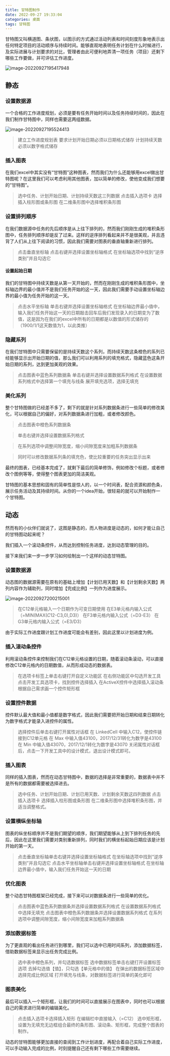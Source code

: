 ```yaml
---
title: 甘特图制作
date: 2022-09-27 19:33:04
categories: 桌面
tags: 甘特图
---
```


甘特图又叫横道图、条状图，以图示的方式通过活动列表和时间刻度形象地表示出任何特定项目的活动顺序与持续时间。能够直观地表明任务计划在什么时候进行，及实际进展与计划要求的对比，管理者由此可便利地弄清一项任务（项目）还剩下哪些工作要做，并可评估工作进度。

<!--more-->

![image-20220927195417948](甘特图制作/image-20220927195417948.png)

## 静态

### 设置数据源

一个合格的工作进度规划，必须是要有任务开始时间以及任务持续时间的，因此在我们制作甘特图中，同样也需要这两组数据。

![image-20220927195524413](甘特图制作/image-20220927195524413.png)

>建立工作进度规划表
>要求计划开始日期必须以日期格式储存
>计划持续天数必须以数字格式储存

### 插入图表

在我们excel中其实没有“甘特图”这种图表，然而我们为什么还能够用excel做出甘特图呢？在这里我们可以考虑利用其他图表，加以简单的修改，使他变成我们想要的“甘特图”。

> 选中任务、计划开始日期、计划持续天数这三列数据
> 点击插入选项卡
> 选择插入柱形图或条形图
> 在二维条形图中选择堆积条形图

### 设置排列顺序

在我们数据源中任务的先后顺序是从上往下排列的，然而我们刚刚生成的堆积条形图中，任务排列顺序却是反了过来。这样的逆序排列看起来并不是很美观，并且违背了人们从上往下阅读的习惯，因此我们需要对图表的垂直轴重新进行排列。

> 点击垂直坐标轴
> 点击右键并选择设置坐标轴格式
> 在坐标轴选项中找到“逆序类别”并且勾选它

#### 设置起始日期

我们的甘特图中持续天数是从第一天开始的，然而在刚刚生成的堆积条形图中，坐标轴边界的最小值并不是我们任务开始的这一天，因此我们需要手动设置坐标轴边界的最小值为任务开始的这一天。

> 点击水平坐标轴
> 单击右键并选择设置坐标轴格式
> 在坐标轴边界最小值中，输入我们任务开始这一天的日期敲击回车后我们发现录入的日期变为了数值，这是因为在我们的excel中所有的日期都是以数值的形式储存的（1900/1/1这天数值为1，以此类推）

### 隐藏系列

在我们甘特图中只需要保留的是持续天数这个系列，而持续天数这条橙色的系列已经能够显示出开始日期的值，那么我们可以利用系列的填充格式，隐藏蓝色这条开始日期的系列，达到更加美观的效果。

> 点击图表中蓝色系列数据条
> 单击右键并选择设置数据系列格式
> 在设置数据系列格式中选择第一个填充与线条
> 展开填充选项，选择无填充

### 美化系列

整个甘特图做的已经差不多了，剩下的就是针对系列数据条进行一些简单的修改美化，可以根据自己的偏好，对系列数据条进行加粗，或者修改颜色。

>点击图表中橙色系列数据条

>单击右键并选择设置数据系列格式

> 在系列选项中调整间隙宽度，缩小间隙宽度来加粗系列数据条

> 同时可以修改数据系列条的填充色，使比较重要的任务突出显示出来

最终的图表，已经基本完成了，就剩下最后的简单修饰，例如修改个标题，或者修改个图例等等，使得整个图表更加的简洁美观。

甘特图的基本思想和固有的简单性是惊人的，以一个时间表，配合资源和颜色条，展示任务活动及其持续时间。从你的一个idea开始，很轻易的就可以开始制作一个甘特图。

## 动态

然而有的小伙伴们就说了，这图是静态的，而人物进度是动态的，如何才能让自己的甘特图动起来呢？

我们插入一个滚动条控件，从而达到控制任务进度，达到动态管理的目的。

接下来我们来一步一步学习如何绘制出一个这样的动态甘特图。

### 设置数据源

动态图的数据源需要在原有的基础上增加【计划已用天数】和【计划剩余天数】两列内容作为辅助列，同时增加【完成比例】一列作为进度展示。

![image-20220927200215001](甘特图制作/image-20220927200215001.png)

> 在C12单元格输入一个日期作为可变日期使用
> 在E3单元格内输入公式（=MIN(MAX($C$12-C3,0),D3)）
> 在F3单元格内输入公式（=D3-E3）
> 在G3单元格内输入公式（=E3/D3）


由于实际工作进度跟计划工作进度可能会有差别，因此这里以计划进度为例。

### 插入滚动条控件

利用滚动条控件来控制我们在C12单元格设置的日期，随着滚动条滚动，可以直接修改C12单元格内的日期数值，从而形成动态的数据表。

> 在选项卡标签上单击右键打开自定义功能区
> 在右侧功能区中勾选开发工具
> 点击开发工具选项卡，找到控件选择插入
> 在ActiveX控件中选择插入滚动条
> 根据自己需求画一个控件矩形框

### 设置控件数据

控件默认最大值和最小值都是数字格式，因此我们需要把开始日期和结束日期转化为数字格式才能录入进控件的属性。

> 选择控件后单击右键打开属性对话框
> 在 LinkedCell 中输入C12，使控件链接到C12单元格
> 在 Max 中输入值43100，2017/12/31转化为数字是43100
> 在 Min 中输入值43070，2017/12/1转化为数字是43070
> 关闭属性对话框后，点击一下开发工具中的设计模式，退出设计模式即可。

### 插入图表

同样的插入图表，然而在动态甘特图中，数据的选择是非常重要的，数据表中并不是所有的数据都需要被选择进去。

> 选中任务、计划开始日期、计划已用天数、计划剩余天数这四列数据
> 点击插入选项卡
> 选择插入柱形图或条形图
> 在二维条形图中选择堆积条形图，并适当调整格式。

### 设置横纵坐标轴

图表的纵坐标顺序并不是我们期望的顺序，我们期望能够从上到下排列任务的先后，因此在这里我们需要对类别重新排列，同时我们的横坐标起始日期应该是计划开始的第一天。

> 点击垂直坐标轴单击右键并选择设置坐标轴格式
> 在坐标轴选项中找到“逆序类别”并且勾选它
> 点击水平坐标轴单击右键并选择设置坐标轴格式
> 在坐标轴边界最小值中，输入我们任务开始这一天的日期

### 优化图表

整个动态甘特图框架已经完成，接下来可以对数据条进行一些简单的优化。

> 点击图表中蓝色系列数据条并选择设置数据系列格式
> 在设置数据系列格式中选择无填充
> 点击图表中橙色系列数据条并选择设置数据系列格式
> 在系列选项中调整间隙宽度，缩小间隙宽度来加粗系列数据条

### 添加数据标签

为了更直观的看出任务进行到哪里，我们可以选中已用时间系列，添加数据标签，借助数据标签来显示出任务完成比例。

> 选中表中橙色系列，并勾选数据标签
> 选中数据标签单击右键打开设置标签选项
> 去掉勾选值【值】，只勾选【单元格中的值】
> 在弹出的数据标签区域中选择完成比例区域
> 打开填充与线条，对数据标签进行简单的美化即可

### 图表美化

最后可以插入一个矩形框，让我们的时间可以直接展示在图表中，同时也可以根据自己的需求进行简单的编辑美化。

> 点击插入选项卡选择插入矩形
> 在编辑栏中直接输入（=C12）
> 选中矩形框，设置为无填充无边框组合最终的条形图、滚动条、矩形框，完成整个图表的制作。

动态的甘特图能够更加直接的查阅到工作计划进度，再配合着自己实际工作进度，可以手动输入完成的比例，时刻提醒自己还有剩下哪些工作需要继续。
